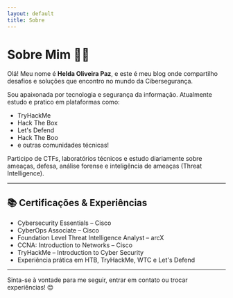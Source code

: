 ```yaml
---
layout: default
title: Sobre
---
```


# Sobre Mim 👩‍💻

Olá! Meu nome é **Helda Oliveira Paz**, e este é meu blog onde compartilho desafios e soluções que encontro no mundo da Cibersegurança.

Sou apaixonada por tecnologia e segurança da informação. Atualmente estudo e pratico em plataformas como:

- TryHackMe
- Hack The Box
- Let's Defend
- Hack The Boo
- e outras comunidades técnicas!

Participo de CTFs, laboratórios técnicos e estudo diariamente sobre ameaças, defesa, análise forense e inteligência de ameaças (Threat Intelligence).

---

## 📚 Certificações & Experiências

- Cybersecurity Essentials – Cisco
- CyberOps Associate – Cisco
- Foundation Level Threat Intelligence Analyst – arcX
- CCNA: Introduction to Networks – Cisco
- TryHackMe – Introduction to Cyber Security
- Experiência prática em HTB, TryHackMe, WTC e Let's Defend

---

Sinta-se à vontade para me seguir, entrar em contato ou trocar experiências! 😊
